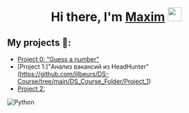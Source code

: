 <h1 align="center">Hi there, I'm <a href="https://github.com/illbeurs" target="_blank">Maxim</a> 
<img src="https://github.com/blackcater/blackcater/raw/main/images/Hi.gif" height="32"/></h1>

## My projects 🚀:
* [Project 0: "Guess a number"](https://github.com/illbeurs/DS-Course/tree/main/project_0)
* [Project 1:]"Анализ вакансий из HeadHunter"(https://github.com/illbeurs/DS-Course/tree/main/DS_Course_Folder/Project_1)
* [Project 2:](___)

![Python](https://img.shields.io/badge/python-3670A0?style=for-the-badge&logo=python&logoColor=ffdd54)
